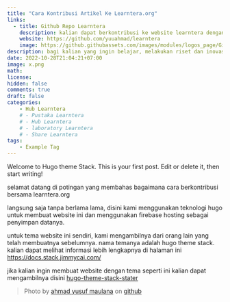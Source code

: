 ```yaml
---
title: "Cara Kontribusi Artikel Ke Learntera.org"
links:
  - title: Github Repo Learntera
    description: kalian dapat berkontribusi ke website learntera dengan menuliskan artikel kalian di github dan melakukan push ke sana
    website: https://github.com/yuuahmad/learntera
    image: https://github.githubassets.com/images/modules/logos_page/GitHub-Mark.png
description: bagi kalian yang ingin belajar, melakukan riset dan inovasi, dan berbagi ilmu bersama yang lain, kalian datang ke tempat yang tepat.
date: 2022-10-28T21:04:21+07:00
image: x.png
math: 
license: 
hidden: false
comments: true
draft: false
categories:
    - Hub Learntera
    # - Pustaka Learntera
    # - Hub Learntera
    # - laboratory Learntera
    # - Share Learntera
tags:
    - Example Tag
---
```


<!-- gunakan ## untuk membuat judul -->
<!-- gunakan ### untuk membuat subjudul -->
<!-- gunakan template dibawah untuk memasukkan gambar  -->
<!-- ![pengecekan sistem elektrikal pada alat](elektrikal.jpeg) -->

Welcome to Hugo theme Stack. This is your first post. Edit or delete it, then start writing!

selamat datang di potingan yang membahas bagaimana cara berkontribusi bersama learntera.org

langsung saja tanpa berlama lama, disini kami menggunakan teknologi hugo untuk membuat website ini dan menggunakan firebase hosting sebagai penyimpan datanya.

untuk tema website ini sendiri, kami mengambilnya dari orang lain yang telah membuatnya sebelumnya. nama temanya adalah hugo theme stack. kalian dapat melihat informasi lebih lengkapnya di halaman ini https://docs.stack.jimmycai.com/

jika kalian ingin membuat website dengan tema seperti ini kalian dapat mengambilnya disini [hugo-theme-stack-stater](https://github.com/CaiJimmy/hugo-theme-stack-starter)

> Photo by [ahmad yusuf maulana](https://github.com/yuuahmad) on [github](https://github.com/)